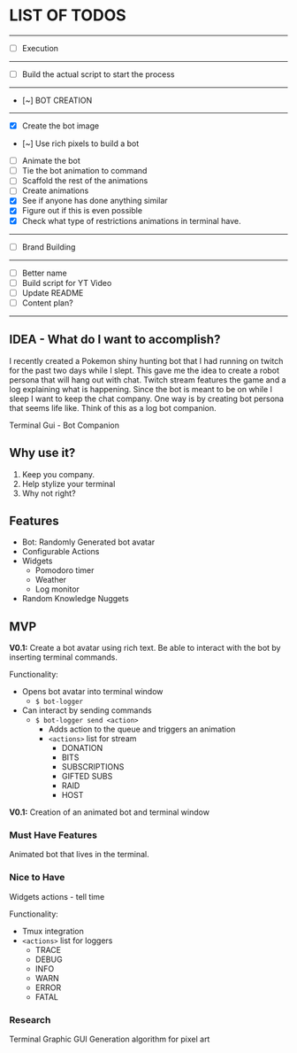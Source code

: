# LIST OF TODOS

---

- [ ] Execution

---

- [ ] Build the actual script to start the process

---

- [~] BOT CREATION

---

- [x] Create the bot image
- [~] Use rich pixels to build a bot
- [ ] Animate the bot
- [ ] Tie the bot animation to command
- [ ] Scaffold the rest of the animations
- [ ] Create animations
- [x] See if anyone has done anything similar
- [x] Figure out if this is even possible
- [x] Check what type of restrictions animations in terminal have.

---

- [ ] Brand Building

---

- [ ] Better name
- [ ] Build script for YT Video
- [ ] Update README
- [ ] Content plan?

---

## IDEA - What do I want to accomplish?

I recently created a Pokemon shiny hunting bot that I had running on twitch for the past two days while I slept. This gave me the idea to create a robot persona that will hang out with chat. Twitch stream features the game and a log explaining what is happening. Since the bot is meant to be on while I sleep I want to keep the chat company. One way is by creating bot persona that seems life like. Think of this as a log bot companion.

Terminal Gui - Bot Companion

## Why use it?

1. Keep you company.
2. Help stylize your terminal
3. Why not right?

## Features

- Bot: Randomly Generated bot avatar
- Configurable Actions
- Widgets
  - Pomodoro timer
  - Weather  
  - Log monitor
- Random Knowledge Nuggets

## MVP

**V0.1:** Create a bot avatar using rich text. Be able to interact with the bot by inserting terminal commands.

Functionality:

- Opens bot avatar into terminal window
  - `$ bot-logger`
- Can interact by sending commands
  - `$ bot-logger send <action>`
    - Adds action to the queue and triggers an animation
    - `<actions>` list for stream
      - DONATION
      - BITS
      - SUBSCRIPTIONS
      - GIFTED SUBS
      - RAID
      - HOST

**V0.1:** Creation of an animated bot and terminal window

### Must Have Features

Animated bot that lives in the terminal.

### Nice to Have

Widgets actions - tell time

Functionality:

- Tmux integration
- `<actions>` list for loggers
  - TRACE
  - DEBUG
  - INFO
  - WARN
  - ERROR
  - FATAL

### Research

Terminal Graphic GUI
Generation algorithm for pixel art
